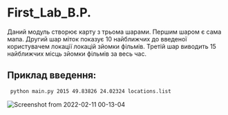 # First_Lab_B.P.
Даний модуль створює карту з трьома шарами.
Першим шаром є сама мапа.
Другий шар міток показує 10 найближчих до введеної користувачем локації локацій зйомки фільмів.
Третій шар виводить 15 найближчих місць зйомки фільмів за весь час.
## Приклад введення: 
```bash
 python main.py 2015 49.83826 24.02324 locations.list  
```
![Screenshot from 2022-02-11 00-13-04](https://user-images.githubusercontent.com/96166901/153505598-7f175776-23b1-4869-a991-f3398ceac39f.png)
